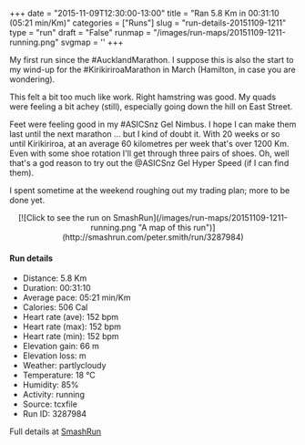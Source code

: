 +++
date = "2015-11-09T12:30:00-13:00"
title = "Ran 5.8 Km in 00:31:10 (05:21 min/Km)"
categories = ["Runs"]
slug = "run-details-20151109-1211"
type = "run"
draft = "False"
runmap = "/images/run-maps/20151109-1211-running.png"
svgmap = '<polyline points="93 48, 97 44, 100 33, 88 30, 67 36, 44 55, 37 61, 11 69, 8 70, 1 66, 0 63, 17 52, 25 47, 50 32, 64 39, 80 33, 81 35, 87 34, 89 38, 97 39, 97 42, 93 47">'
+++

My first run since the #AucklandMarathon. I suppose this is also the start to my wind-up for the #KirikiriroaMarathon in March (Hamilton, in case you are wondering). 

This felt a bit too much like work. Right hamstring was good. My quads were feeling a bit achey (still), especially going down the hill on East Street. 

Feet were feeling good in my #ASICSnz Gel Nimbus. I hope I can make them last until the next marathon ... but I kind of doubt it. With 20 weeks or so until Kirikiriroa, at an average 60 kilometres per week that's over 1200 Km.  Even with some shoe rotation I'll get through three pairs of shoes. Oh, well that's a god reason to try out the @ASICSnz Gel Hyper Speed (if I can find them). 

I spent sometime at the weekend roughing out my trading plan; more to be done yet. 



<!--more-->

<center>
[![Click to see the run on SmashRun](/images/run-maps/20151109-1211-running.png "A map of this run")](http://smashrun.com/peter.smith/run/3287984)
</center>

#### Run details

* Distance: 5.8 Km
* Duration: 00:31:10
* Average pace: 05:21 min/Km
* Calories: 506 Cal
* Heart rate (ave): 152 bpm
* Heart rate (max): 152 bpm
* Heart rate (min): 152 bpm
* Elevation gain: 66 m
* Elevation loss:  m
* Weather: partlycloudy
* Temperature: 18 &deg;C
* Humidity: 85%
* Activity: running
* Source: tcxfile
* Run ID: 3287984

Full details at [SmashRun](http://smashrun.com/peter.smith/run/3287984)